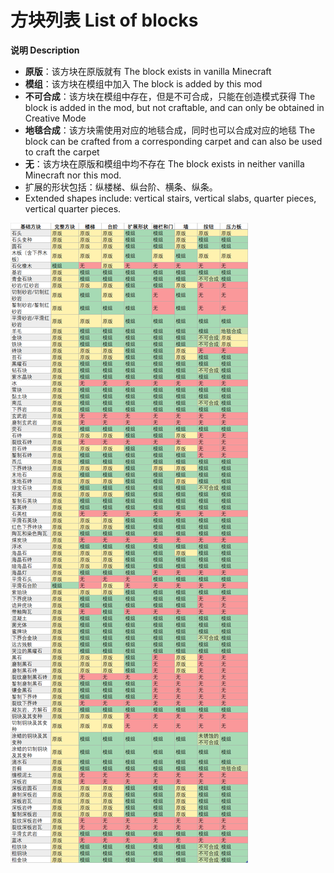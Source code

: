 # 方块列表 List of blocks

**说明 Description**

- **原版**：该方块在原版就有 The block exists in vanilla Minecraft
- **模组**：该方块在模组中加入 The block is added by this mod
- **不可合成**：该方块在模组中存在，但是不可合成，只能在创造模式获得 The block is added in the mod, but not craftable, and can only be obtained in Creative Mode
- **地毯合成**：该方块需使用对应的地毯合成，同时也可以合成对应的地毯 The block can be crafted from a corresponding carpet and can also be used to craft the carpet
- **无**：该方块在原版和模组中均不存在 The block exists in neither vanilla Minecraft nor this mod.
- 扩展的形状包括：纵楼梯、纵台阶、横条、纵条。
- Extended shapes include: vertical stairs, vertical slabs, quarter pieces, vertical quarter pieces.

![方块列表.png](img.png)